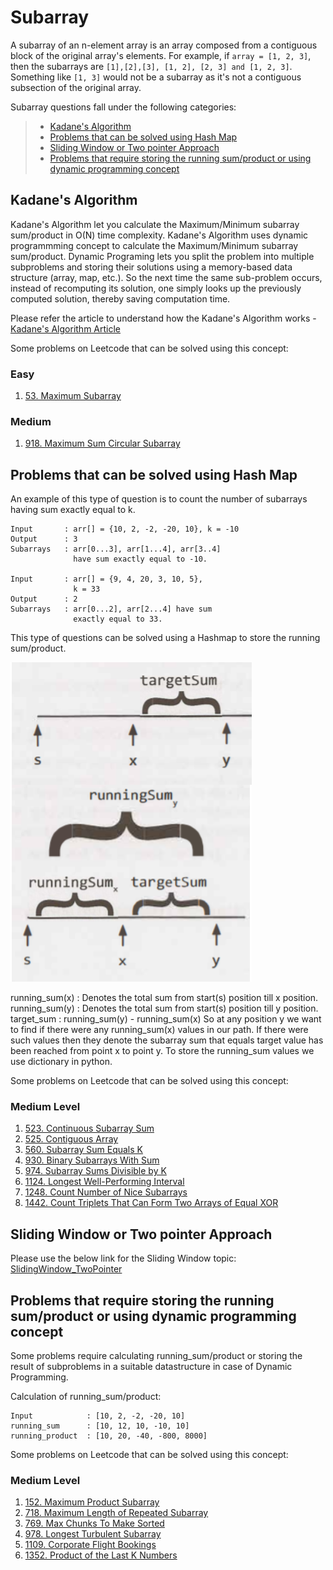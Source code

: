 # Subarray

A subarray of an n-element array is an array composed from a contiguous block of the original array's elements. For example, if ```array = [1, 2, 3]```, then the subarrays are ```[1],[2],[3], [1, 2], [2, 3] and [1, 2, 3]```. Something like ```[1, 3]``` would not be a subarray as it's not a contiguous subsection of the original array.


Subarray questions fall under the following categories:

>+ [Kadane's Algorithm](#kadane's-algorithm)
>+ [Problems that can be solved using Hash Map](#problems-that-can-be-solved-using-hash-map)
>+ [Sliding Window or Two pointer Approach](#sliding-window-or-two-pointer-approach)
>+ [Problems that require storing the running sum/product or using dynamic programming concept](#problems-that-require-storing-the-running-sum/product-or-using-dynamic-programming-concept)

## Kadane's Algorithm

Kadane's Algorithm let you calculate the Maximum/Minimum subarray sum/product in O(N) time complexity. Kadane's Algorithm uses dynamic programmming concept to calculate the Maximum/Minimum subarray sum/product. Dynamic Programing lets you split the problem into multiple subproblems and storing their solutions using a memory-based data structure (array, map, etc.). So the next time the same sub-problem occurs, instead of recomputing its solution, one simply looks up the previously computed solution, thereby saving computation time.

Please refer the article to understand how the Kadane's Algorithm works - [Kadane's Algorithm Article](https://medium.com/@rsinghal757/kadanes-algorithm-dynamic-programming-how-and-why-does-it-work-3fd8849ed73d)

Some problems on Leetcode that can be solved using this concept:

### Easy

1. [53. Maximum Subarray
](https://leetcode.com/problems/maximum-subarray/)

### Medium

1. [918. Maximum Sum Circular Subarray](https://leetcode.com/problems/maximum-sum-circular-subarray/)

## Problems that can be solved using Hash Map

An example of this type of question is to count the number of subarrays having sum exactly equal to k.

```
Input       : arr[] = {10, 2, -2, -20, 10}, k = -10
Output      : 3
Subarrays   : arr[0...3], arr[1...4], arr[3..4]
              have sum exactly equal to -10.

Input       : arr[] = {9, 4, 20, 3, 10, 5},
              k = 33
Output      : 2
Subarrays   : arr[0...2], arr[2...4] have sum
              exactly equal to 33.
```

This type of questions can be solved using a Hashmap to store the running sum/product.

![Hashmap_explanation](./Subarray/Hashmap_explanation.PNG)

running_sum(x)   : Denotes the total sum from start(s)                position till x position.
running_sum(y)   : Denotes the total sum from start(s)                position till y position.
target_sum       : running_sum(y) - running_sum(x)
So at any position y we want to find if there were any running_sum(x) values in our path.
If there were such values then they denote the subarray sum that equals target value has been reached from point x to point y.
To store the running_sum values we use dictionary in python.

Some problems on Leetcode that can be solved using this concept:

### Medium Level

1. [523. Continuous Subarray Sum](https://leetcode.com/problems/continuous-subarray-sum/)
2. [525. Contiguous Array](https://leetcode.com/problems/contiguous-array/)
3. [560. Subarray Sum Equals K](https://leetcode.com/problems/subarray-sum-equals-k/)
4. [930. Binary Subarrays With Sum](https://leetcode.com/problems/binary-subarrays-with-sum/)
5. [974. Subarray Sums Divisible by K](https://leetcode.com/problems/subarray-sums-divisible-by-k/)
6. [1124. Longest Well-Performing Interval](https://leetcode.com/problems/longest-well-performing-interval/)
7. [1248. Count Number of Nice Subarrays](https://leetcode.com/problems/count-number-of-nice-subarrays/)
8. [1442. Count Triplets That Can Form Two Arrays of Equal XOR](https://leetcode.com/problems/count-triplets-that-can-form-two-arrays-of-equal-xor/)


## Sliding Window or Two pointer Approach

Please use the below link for the Sliding Window topic:
[SlidingWindow_TwoPointer](./SlidingWindow_TwoPointer.md)

## Problems that require storing the running sum/product or using dynamic programming concept

Some problems require calculating running_sum/product or storing the result of subproblems in a suitable datastructure in case of Dynamic Programming.

Calculation of running_sum/product:
```
Input            : [10, 2, -2, -20, 10]
running_sum      : [10, 12, 10, -10, 10]
running_product  : [10, 20, -40, -800, 8000]
```

Some problems on Leetcode that can be solved using this concept:

### Medium Level

1. [152. Maximum Product Subarray](https://leetcode.com/problems/maximum-product-subarray/)
2. [718. Maximum Length of Repeated Subarray](https://leetcode.com/problems/maximum-length-of-repeated-subarray/)
3. [769. Max Chunks To Make Sorted](https://leetcode.com/problems/max-chunks-to-make-sorted/)
4. [978. Longest Turbulent Subarray](https://leetcode.com/problems/longest-turbulent-subarray/)
5. [1109. Corporate Flight Bookings](https://leetcode.com/problems/corporate-flight-bookings/)
6. [1352. Product of the Last K Numbers](https://leetcode.com/problems/product-of-the-last-k-numbers/)


